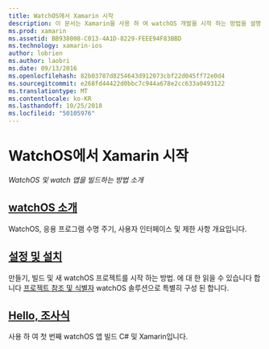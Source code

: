 ```yaml
---
title: WatchOS에서 Xamarin 시작
description: 이 문서는 Xamarin을 사용 하 여 watchOS 개발을 시작 하는 방법을 설명 하는 다양 한 설명서를 링크 합니다. 연결된 된 콘텐츠 watchOS 소개, Xamarin, watchOS 지원 기능을 설치 하는 방법에 설명 및 초기 응용 프로그램을 빌드하는 방법을 보여 줍니다.
ms.prod: xamarin
ms.assetid: BB938008-C013-4A1D-8229-FEEE94F83BBD
ms.technology: xamarin-ios
author: lobrien
ms.author: laobri
ms.date: 09/13/2016
ms.openlocfilehash: 82b03787d8254643d912073cbf22d045ff72e0d4
ms.sourcegitcommit: e268fd44422d0bbc7c944a678e2cc633a0493122
ms.translationtype: MT
ms.contentlocale: ko-KR
ms.lasthandoff: 10/25/2018
ms.locfileid: "50105976"
---
```

# <a name="getting-started-with-watchos-in-xamarin"></a>WatchOS에서 Xamarin 시작

_WatchOS 및 watch 앱을 빌드하는 방법 소개_

## <a name="introduction-to-watchosioswatchosget-startedintro-to-watchosmd"></a>[watchOS 소개](~/ios/watchos/get-started/intro-to-watchos.md)

WatchOS, 응용 프로그램 수명 주기, 사용자 인터페이스 및 제한 사항 개요입니다.

## <a name="setup--installationioswatchosget-startedinstallationmd"></a>[설정 및 설치](~/ios/watchos/get-started/installation.md)

만들기, 빌드 및 새 watchOS 프로젝트를 시작 하는 방법.
에 대 한 읽을 수 있습니다 합니다 [프로젝트 참조 및 식별자](~/ios/watchos/get-started/project-references.md) watchOS 솔루션으로 특별히 구성 된 합니다.

## <a name="hello-watchioswatchosget-startedhello-watchmd"></a>[Hello, 조사식](~/ios/watchos/get-started/hello-watch.md)

사용 하 여 첫 번째 watchOS 앱 빌드 C# 및 Xamarin입니다.

